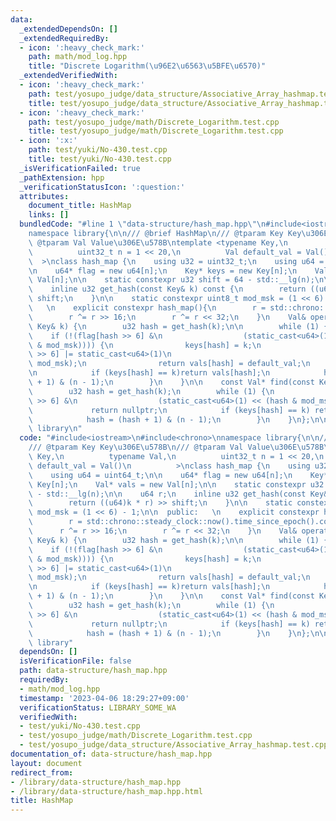 ```yaml
---
data:
  _extendedDependsOn: []
  _extendedRequiredBy:
  - icon: ':heavy_check_mark:'
    path: math/mod_log.hpp
    title: "Discrete Logarithm(\u96E2\u6563\u5BFE\u6570)"
  _extendedVerifiedWith:
  - icon: ':heavy_check_mark:'
    path: test/yosupo_judge/data_structure/Associative_Array_hashmap.test.cpp
    title: test/yosupo_judge/data_structure/Associative_Array_hashmap.test.cpp
  - icon: ':heavy_check_mark:'
    path: test/yosupo_judge/math/Discrete_Logarithm.test.cpp
    title: test/yosupo_judge/math/Discrete_Logarithm.test.cpp
  - icon: ':x:'
    path: test/yuki/No-430.test.cpp
    title: test/yuki/No-430.test.cpp
  _isVerificationFailed: true
  _pathExtension: hpp
  _verificationStatusIcon: ':question:'
  attributes:
    document_title: HashMap
    links: []
  bundledCode: "#line 1 \"data-structure/hash_map.hpp\"\n#include<iostream>\n#include<chrono>\n\
    namespace library{\n\n/// @brief HashMap\n/// @tparam Key Key\u306E\u578B\n///\
    \ @tparam Val Value\u306E\u578B\ntemplate <typename Key,\n          typename Val,\n\
    \          uint32_t n = 1 << 20,\n          Val default_val = Val()\n        \
    \  >\nclass hash_map {\n    using u32 = uint32_t;\n    using u64 = uint64_t;\n\
    \n    u64* flag = new u64[n];\n    Key* keys = new Key[n];\n    Val* vals = new\
    \ Val[n];\n\n    static constexpr u32 shift = 64 - std::__lg(n);\n\n    u64 r;\n\
    \    inline u32 get_hash(const Key& k) const {\n        return ((u64)k * r) >>\
    \ shift;\n    }\n\n    static constexpr uint8_t mod_msk = (1 << 6) - 1;\n\n  public:\
    \   \n    explicit constexpr hash_map(){\n        r = std::chrono::steady_clock::now().time_since_epoch().count();\n\
    \        r ^= r >> 16;\n        r ^= r << 32;\n    }\n    Val& operator[](const\
    \ Key& k) {\n        u32 hash = get_hash(k);\n\n        while (1) {\n        \
    \    if (!(flag[hash >> 6] &\n                  (static_cast<u64>(1) << (hash\
    \ & mod_msk)))) {\n                keys[hash] = k;\n                flag[hash\
    \ >> 6] |= static_cast<u64>(1)\n                                   << (hash &\
    \ mod_msk);\n                return vals[hash] = default_val;\n            }\n\
    \n            if (keys[hash] == k)return vals[hash];\n            hash = (hash\
    \ + 1) & (n - 1);\n        }\n    }\n\n    const Val* find(const Key&k)const{\n\
    \        u32 hash = get_hash(k);\n        while (1) {\n            if (!(flag[hash\
    \ >> 6] &\n                  (static_cast<u64>(1) << (hash & mod_msk))))\n   \
    \             return nullptr;\n            if (keys[hash] == k) return &(vals[hash]);\n\
    \            hash = (hash + 1) & (n - 1);\n        }\n    }\n};\n\n\n};  // namespace\
    \ library\n"
  code: "#include<iostream>\n#include<chrono>\nnamespace library{\n\n/// @brief HashMap\n\
    /// @tparam Key Key\u306E\u578B\n/// @tparam Val Value\u306E\u578B\ntemplate <typename\
    \ Key,\n          typename Val,\n          uint32_t n = 1 << 20,\n          Val\
    \ default_val = Val()\n          >\nclass hash_map {\n    using u32 = uint32_t;\n\
    \    using u64 = uint64_t;\n\n    u64* flag = new u64[n];\n    Key* keys = new\
    \ Key[n];\n    Val* vals = new Val[n];\n\n    static constexpr u32 shift = 64\
    \ - std::__lg(n);\n\n    u64 r;\n    inline u32 get_hash(const Key& k) const {\n\
    \        return ((u64)k * r) >> shift;\n    }\n\n    static constexpr uint8_t\
    \ mod_msk = (1 << 6) - 1;\n\n  public:   \n    explicit constexpr hash_map(){\n\
    \        r = std::chrono::steady_clock::now().time_since_epoch().count();\n  \
    \      r ^= r >> 16;\n        r ^= r << 32;\n    }\n    Val& operator[](const\
    \ Key& k) {\n        u32 hash = get_hash(k);\n\n        while (1) {\n        \
    \    if (!(flag[hash >> 6] &\n                  (static_cast<u64>(1) << (hash\
    \ & mod_msk)))) {\n                keys[hash] = k;\n                flag[hash\
    \ >> 6] |= static_cast<u64>(1)\n                                   << (hash &\
    \ mod_msk);\n                return vals[hash] = default_val;\n            }\n\
    \n            if (keys[hash] == k)return vals[hash];\n            hash = (hash\
    \ + 1) & (n - 1);\n        }\n    }\n\n    const Val* find(const Key&k)const{\n\
    \        u32 hash = get_hash(k);\n        while (1) {\n            if (!(flag[hash\
    \ >> 6] &\n                  (static_cast<u64>(1) << (hash & mod_msk))))\n   \
    \             return nullptr;\n            if (keys[hash] == k) return &(vals[hash]);\n\
    \            hash = (hash + 1) & (n - 1);\n        }\n    }\n};\n\n\n};  // namespace\
    \ library"
  dependsOn: []
  isVerificationFile: false
  path: data-structure/hash_map.hpp
  requiredBy:
  - math/mod_log.hpp
  timestamp: '2023-04-06 18:29:27+09:00'
  verificationStatus: LIBRARY_SOME_WA
  verifiedWith:
  - test/yuki/No-430.test.cpp
  - test/yosupo_judge/math/Discrete_Logarithm.test.cpp
  - test/yosupo_judge/data_structure/Associative_Array_hashmap.test.cpp
documentation_of: data-structure/hash_map.hpp
layout: document
redirect_from:
- /library/data-structure/hash_map.hpp
- /library/data-structure/hash_map.hpp.html
title: HashMap
---
```

